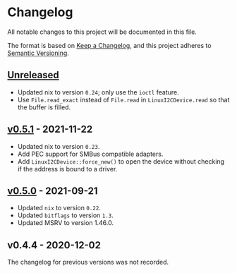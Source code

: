 # Changelog

All notable changes to this project will be documented in this file.

The format is based on [Keep a Changelog](https://keepachangelog.com/en/1.0.0/),
and this project adheres to [Semantic
Versioning](https://semver.org/spec/v2.0.0.html).

## [Unreleased]

- Updated nix to version `0.24`; only use the `ioctl` feature.
- Use `File.read_exact` instead of `File.read` in `LinuxI2CDevice.read` so that the buffer is filled.

## [v0.5.1] - 2021-11-22

- Updated nix to version `0.23`.
- Add PEC support for SMBus compatible adapters.
- Add `LinuxI2CDevice::force_new()` to open the device without checking if the address is bound to a driver.

## [v0.5.0] - 2021-09-21

- Updated `nix` to version `0.22`.
- Updated `bitflags` to version `1.3`.
- Updated MSRV to version 1.46.0.

## v0.4.4 - 2020-12-02

The changelog for previous versions was not recorded.

[Unreleased]: https://github.com/rust-embedded/rust-i2cdev/compare/0.5.1...HEAD
[v0.5.1]: https://github.com/rust-embedded/rust-i2cdev/compare/0.5.0...0.5.1
[v0.5.0]: https://github.com/rust-embedded/rust-i2cdev/compare/0.4.0...0.5.0
